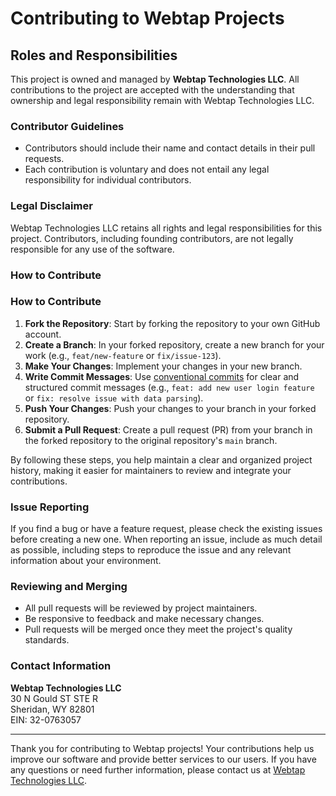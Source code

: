 # Contributing to Webtap Projects

## Roles and Responsibilities

This project is owned and managed by **Webtap Technologies LLC**. All contributions to the project are accepted with the understanding that ownership and legal responsibility remain with Webtap Technologies LLC.

### Contributor Guidelines

- Contributors should include their name and contact details in their pull requests.
- Each contribution is voluntary and does not entail any legal responsibility for individual contributors.

### Legal Disclaimer

Webtap Technologies LLC retains all rights and legal responsibilities for this project. Contributors, including founding contributors, are not legally responsible for any use of the software.

### How to Contribute

### How to Contribute

1. **Fork the Repository**: Start by forking the repository to your own GitHub account.
2. **Create a Branch**: In your forked repository, create a new branch for your work (e.g., `feat/new-feature` or `fix/issue-123`).
3. **Make Your Changes**: Implement your changes in your new branch.
4. **Write Commit Messages**: Use [conventional commits](https://www.conventionalcommits.org/) for clear and structured commit messages (e.g., `feat: add new user login feature` or `fix: resolve issue with data parsing`).
5. **Push Your Changes**: Push your changes to your branch in your forked repository.
6. **Submit a Pull Request**: Create a pull request (PR) from your branch in the forked repository to the original repository's `main` branch.

By following these steps, you help maintain a clear and organized project history, making it easier for maintainers to review and integrate your contributions.

### Issue Reporting

If you find a bug or have a feature request, please check the existing issues before creating a new one. When reporting an issue, include as much detail as possible, including steps to reproduce the issue and any relevant information about your environment.

### Reviewing and Merging

- All pull requests will be reviewed by project maintainers.
- Be responsive to feedback and make necessary changes.
- Pull requests will be merged once they meet the project's quality standards.

### Contact Information

**Webtap Technologies LLC**  
30 N Gould ST STE R  
Sheridan, WY 82801  
EIN: 32-0763057

---

Thank you for contributing to Webtap projects! Your contributions help us improve our software and provide better services to our users. If you have any questions or need further information, please contact us at [Webtap Technologies LLC](https://webtap.ai/).
